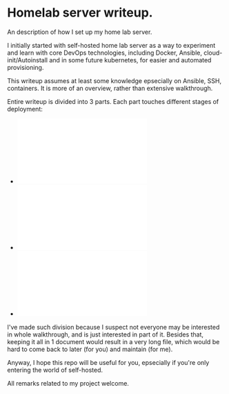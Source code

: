 # Homelab server writeup.

An description of how I set up my home lab server.

I initially started with self-hosted home lab server as a way to experiment and learn with core DevOps technologies, including Docker, Ansible, cloud-init/Autoinstall and in some future kubernetes, for easier and automated provisioning. 

This writeup assumes at least some knowledge epsecially on Ansible, SSH, containers. It is more of an overview, rather than extensive walkthrough.

Entire writeup is divided into 3 parts. Each part touches different stages of deployment:

- ![Preparing hwardware + automating Linux ISO creation](01%20Preparing%20hardware%20+%20automating%20customized%20ISO.md)
- ![Configuring machine with Ansible](02%20Ansible.md)
- ![Running self-hosted apps with Docker-Compose, along with configuring reverse proxy + SSO for all apps](03%20Docker.md)

I've made such division because I suspect not everyone may be interested in whole walkthrough, and is just interested in part of it. Besides that, keeping it all in 1 document would result in a very long file, which would be hard to come back to later (for you) and maintain (for me).

Anyway, I hope this repo will be useful for you, epsecially if you're only entering the world of self-hosted.

All remarks related to my project welcome.




